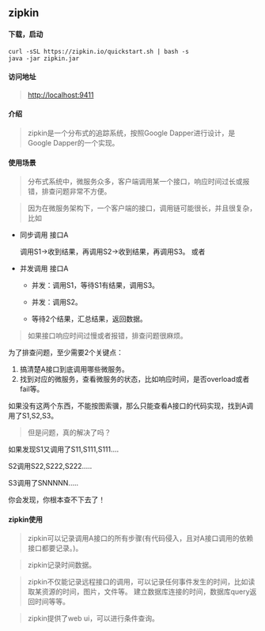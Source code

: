 ## zipkin

#### 下载，启动

```
curl -sSL https://zipkin.io/quickstart.sh | bash -s
java -jar zipkin.jar

```

#### 访问地址

>[http://localhost:9411](http://locahost:9411)

#### 介绍

> zipkin是一个分布式的追踪系统，按照Google Dapper进行设计，是Google Dapper的一个实现。

#### 使用场景

>分布式系统中，微服务众多，客户端调用某一个接口，响应时间过长或报错，排查问题非常不方便。

>因为在微服务架构下，一个客户端的接口，调用链可能很长，并且很复杂，比如

* 同步调用 接口A

  调用S1->收到结果，再调用S2->收到结果，再调用S3。
或者
* 并发调用 接口A
    * 并发：调用S1，等待S1有结果，调用S3。

    * 并发：调用S2。
    
    * 等待2个结果，汇总结果，返回数据。

>如果接口响应时间过慢或者报错，排查问题很麻烦。

为了排查问题，至少需要2个关键点：
1. 搞清楚A接口到底调用哪些微服务。
2. 找到对应的微服务，查看微服务的状态，比如响应时间，是否overload或者fail等。

如果没有这两个东西，不能按图索骥，那么只能查看A接口的代码实现，找到A调用了S1,S2,S3。

>但是问题，真的解决了吗？

如果发现S1又调用了S11,S111,S111....

S2调用S22,S222,S222.....

S3调用了SNNNNN.....

你会发现，你根本查不下去了！

#### zipkin使用

>zipkin可以记录调用A接口的所有步骤(有代码侵入，且对A接口调用的依赖接口都要记录。)。

>zipkin记录时间数据。

>zipkin不仅能记录远程接口的调用，可以记录任何事件发生的时间，比如读取某资源的时间，图片，文件等。
建立数据库连接的时间，数据库query返回时间等等。

>zipkin提供了web ui，可以进行条件查询。




